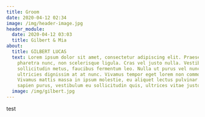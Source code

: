 ```yaml
---
title: Groom
date: 2020-04-12 02:34
image: /img/header-image.jpg
header_module:
  date: 2020-04-12 03:03
  title: Gilbert & Mia
about:
  title: GILBERT LUCAS
  text: Lorem ipsum dolor sit amet, consectetur adipiscing elit. Praesent sit amet
    pharetra nunc, non scelerisque ligula. Cras vel justo nulla. Vestibulum a
    sollicitudin metus, faucibus fermentum leo. Nulla ut purus vel nunc
    ultricies dignissim at at nunc. Vivamus tempor eget lorem non commodo.
    Vivamus mattis massa in ipsum molestie, eu aliquet lectus pulvinar. Etiam
    sapien purus, vestibulum eu sollicitudin quis, ultrices vitae justo.
  image: /img/gilbert.jpg
---
```

test